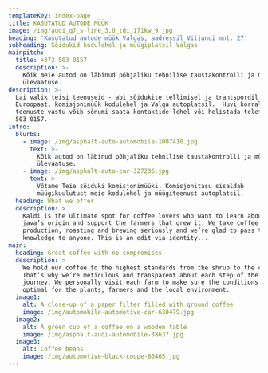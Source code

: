 ```yaml
---
templateKey: index-page
title: KASUTATUD AUTODE MÜÜK
image: /img/audi_q7_s-line_3.0_tdi_171kw_9.jpg
heading: 'Kasutatud autode müük Valgas, aadressil Viljandi mnt. 27'
subheading: Sõidukid kodulehel ja müügiplatsil Valgas
mainpitch:
  title: +372 503 0157
  description: >-
    Kõik meie autod on läbinud põhjaliku tehnilise taustakontrolli ja müügieelse
    ülevaatuse.
description: >-
  Lai valik teisi teenuseid - abi sõidukite tellimisel ja trantspordil
  Euroopast, komisjonimüük kodulehel ja Valga autoplatsil.  Huvi korral meie
  teenuste vastu võib sõnumi saata kontaktide lehel või helistada telefonil +372
  503 0157. 
intro:
  blurbs:
    - image: /img/asphalt-auto-automobile-1007410.jpg
      text: >-
        Kõik autod on läbinud põhjaliku tehnilise taustakontrolli ja müügieelse
        ülevaatuse.
    - image: /img/asphalt-auto-car-327236.jpg
      text: >-
        Võtame Teie sõiduki komisjonimüüki. Komisjonitasu sisaldab
        müügikuulutust meie kodulehel ja müügiteenust autoplatsil.
  heading: What we offer
  description: >
    Kaldi is the ultimate spot for coffee lovers who want to learn about their
    java’s origin and support the farmers that grew it. We take coffee
    production, roasting and brewing seriously and we’re glad to pass that
    knowledge to anyone. This is an edit via identity...
main:
  heading: Great coffee with no compromises
  description: >
    We hold our coffee to the highest standards from the shrub to the cup.
    That’s why we’re meticulous and transparent about each step of the coffee’s
    journey. We personally visit each farm to make sure the conditions are
    optimal for the plants, farmers and the local environment.
  image1:
    alt: A close-up of a paper filter filled with ground coffee
    image: /img/automobile-automotive-car-638479.jpg
  image2:
    alt: A green cup of a coffee on a wooden table
    image: /img/asphalt-audi-automobile-38637.jpg
  image3:
    alt: Coffee beans
    image: /img/automotive-black-coupe-80465.jpg
---
```



